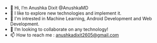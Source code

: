 - 👋 Hi, I’m Anushka Dixit @AnushkaMD
- 👀 I like to explore new technologies and implement it.
- 🌱 I'm intrested in Machine Learning, Android Development and Web Development.
- 💞️ I’m looking to collaborate on any technology!
- 📫 How to reach me : anushkadixit2605@gmail.com

<!---
AnushkaMD/AnushkaMD is a ✨ special ✨ repository because its `README.md` (this file) appears on your GitHub profile.
You can click the Preview link to take a look at your changes.
--->
